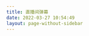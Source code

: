 ```yaml
---
title: 直播间弹幕
date: 2022-03-27 10:54:49
layout: page-without-sidebar
---
```


<script src="https://cdnjs.cloudflare.com/ajax/libs/microsoft-signalr/6.0.5/signalr.min.js"></script>

<script>
(function () {
    let url = "https://live-danmaku.b11p.com/danmakuHub";
    let group = "4463403c-aff8-c16d-0933-4636405ff116";
    var connection = new signalR.HubConnectionBuilder().withUrl(url).withAutomaticReconnect().build();
    connection.onreconnected(function () {
        connection.invoke('JoinGroup', group).catch(err => console.error(err));
    });
    connection.start().then(function () {
        connection.invoke('JoinGroup', group).catch(err => console.error(err));
    }).catch(err => console.error(err));
    connection.on("ReceiveMessage", function (user, message) {
        console.log(message);
        let post = document.querySelector("div.post-content");
        let p = document.createElement("p");
        p.innerText = "(" +  new Date().toLocaleTimeString() + ") " + user + ": " + JSON.parse(message).text;
        post.appendChild(p);
    });
})();
</script>